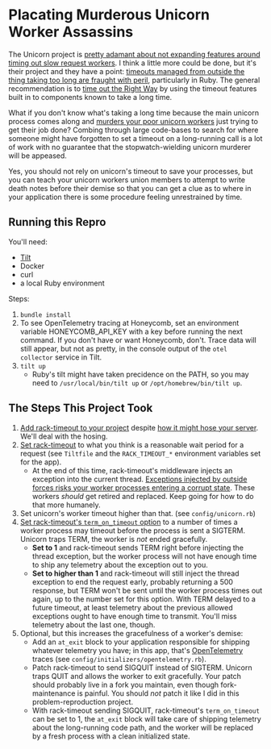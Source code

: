 # Placating Murderous Unicorn Worker Assassins

The Unicorn project is [pretty adamant about not expanding features around timing out slow request workers](https://yhbt.net/unicorn-public/20180224151559.GA15504@whir/).
I think a little more could be done, but it's their project and they have a point: [timeouts managed from outside the thing taking too long are fraught with peril](https://www.mikeperham.com/2015/05/08/timeout-rubys-most-dangerous-api/), particularly in Ruby.
The general recommendation is to [time out the Right Way](https://github.com/ankane/the-ultimate-guide-to-ruby-timeouts) by using the timeout features built in to components known to take a long time.

What if you don't know what's taking a long time because the main unicorn process comes along and [murders your poor unicorn workers](https://yhbt.net/unicorn.git/tree/lib/unicorn/http_server.rb?h=v6.1.0#n497) just trying to get their job done?
Combing through large code-bases to search for where someone might have forgotten to set a timeout on a long-running call is a lot of work with no guarantee that the stopwatch-wielding unicorn murderer will be appeased.

Yes, you should not rely on unicorn's timeout to save your processes, but you can teach your unicorn workers union members to attempt to write death notes before their demise so that you can get a clue as to where in your application there is some procedure feeling unrestrained by time.

## Running this Repro

You'll need:

* [Tilt](https://tilt.dev/)
* Docker
* curl
* a local Ruby environment

Steps:

1. `bundle install`
1. To see OpenTelemetry tracing at Honeycomb, set an environment variable HONEYCOMB_API_KEY with a key before running the next command.
If you don't have or want Honeycomb, don't.
Trace data will still appear, but not as pretty, in the console output of the `otel collector` service in Tilt.
1. `tilt up`
    * Ruby's tilt might have taken precidence on the PATH, so you may need to `/usr/local/bin/tilt up` or `/opt/homebrew/bin/tilt up`.

## The Steps This Project Took

1. [Add rack-timeout to your project](https://github.com/zombocom/rack-timeout#rails-apps) despite [how it might hose your server](https://www.schneems.com/2017/02/21/the-oldest-bug-in-ruby-why-racktimeout-might-hose-your-server/).
We'll deal with the hosing.
1. [Set rack-timeout](https://github.com/zombocom/rack-timeout#configuring) to what you think is a reasonable wait period for a request (see `Tiltfile` and the `RACK_TIMEOUT_*` environment variables set for the app).
    * At the end of this time, rack-timeout's middleware injects an exception into the current thread.
      [Exceptions injected by outside forces risks your worker processes entering a corrupt state](https://www.schneems.com/2017/02/21/the-oldest-bug-in-ruby-why-racktimeout-might-hose-your-server/).
      These workers _should_ get retired and replaced.
      Keep going for how to do that more humanely.
1. Set unicorn's worker timeout higher than that. (see `config/unicorn.rb`)
1. [Set rack-timeout's `term_on_timeout` option](https://github.com/zombocom/rack-timeout/blob/main/doc/settings.md#term-on-timeout) to a number of times a worker process may timeout before the process is sent a SIGTERM.
Unicorn traps TERM, the worker is _not_ ended gracefully.
    * **Set to 1** and rack-timeout sends TERM right before injecting the thread exception, but the worker process will not have enough time to ship any telemetry about the exception out to you.
    * **Set to higher than 1** and rack-timeout will still inject the thread exception to end the request early, probably returning a 500 response, but TERM won't be sent until the worker process times out again, up to the number set for this option.
With TERM delayed to a future timeout, at least telemetry about the previous allowed exceptions ought to have enough time to transmit.
You'll miss telemetry about the last one, though.
1. Optional, but this increases the gracefulness of a worker's demise:
    * Add an `at_exit` block to your application responsible for shipping whatever telemetry you have; in this app, that's [OpenTelemetry](https://opentelemetry.io/docs/instrumentation/ruby/) traces (see `config/initializers/opentelemetry.rb`).
    * Patch rack-timeout to send SIGQUIT instead of SIGTERM. Unicorn traps QUIT and allows the worker to exit gracefully.
    Your patch should probably live in a fork you maintain, even though fork-maintenance is painful.
    You should _not_ patch it like I did in this problem-reproduction project.
    * With rack-timeout sending SIGQUIT, rack-timeout's `term_on_timeout` can be set to 1, the `at_exit` block will take care of shipping telemetry about the long-running code path, and the worker will be replaced by a fresh process with a clean initialized state.
